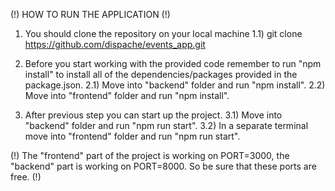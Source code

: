 (!) HOW TO RUN THE APPLICATION (!)

1) You should clone the repository on your local machine 
    1.1) git clone https://github.com/dispache/events_app.git

2) Before you start working with the provided code remember to run "npm install" to install all of the dependencies/packages provided in the package.json.
    2.1) Move into "backend" folder and run "npm install".
    2.2) Move into "frontend" folder and run "npm install".

3) After previous step you can start up the project.
    3.1) Move into "backend" folder and run "npm run start".
    3.2) In a separate terminal move into "frontend" folder and run "npm run start".

(!) The "frontend" part of the project is working on PORT=3000, the "backend" part is working on PORT=8000. So be sure that these ports are free. (!)